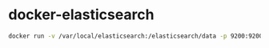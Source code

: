 # docker-elasticsearch
```bash
docker run -v /var/local/elasticsearch:/elasticsearch/data -p 9200:9200 -p 9300:9300 --restart always --name elasticsearch -t podbox/elasticsearch
```
